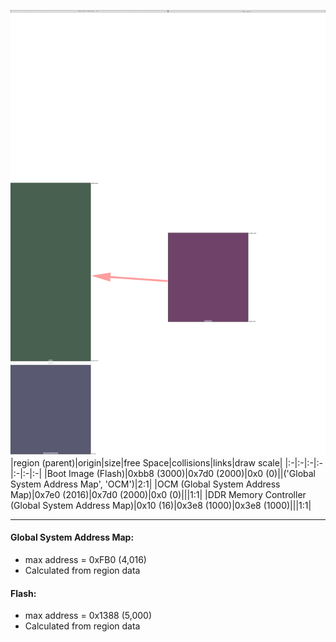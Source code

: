 ![memory map diagram](A3_maxaddress_lower_than_memregions_diagram.png)
|region (parent)|origin|size|free Space|collisions|links|draw scale|
|:-|:-|:-|:-|:-|:-|:-|
|<span style='color:(64, 5, 56)'>Boot Image (Flash)</span>|0xbb8 (3000)|0x7d0 (2000)|0x0 (0)||('Global System Address Map', 'OCM')|2:1|
|<span style='color:(12, 44, 22)'>OCM (Global System Address Map)</span>|0x7e0 (2016)|0x7d0 (2000)|0x0 (0)|||1:1|
|<span style='color:(34, 34, 68)'>DDR Memory Controller (Global System Address Map)</span>|0x10 (16)|0x3e8 (1000)|0x3e8 (1000)|||1:1|

---
#### Global System Address Map:
- max address = 0xFB0 (4,016)
- Calculated from region data
#### Flash:
- max address = 0x1388 (5,000)
- Calculated from region data